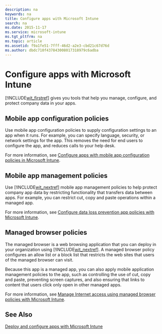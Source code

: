 ```yaml
---
description: na
keywords: na
title: Configure apps with Microsoft Intune
search: na
ms.date: 2015-11-17
ms.service: microsoft-intune
ms.tgt_pltfrm: na
ms.topic: article
ms.assetid: f9a1fe51-7fff-46d2-a2e3-cbd21c67d76d
ms.author: dbdc710f437843008017318979c6adba
---
```

# Configure apps with Microsoft Intune
[!INCLUDE[wit_firstref](../Token/wit_firstref_md.md)] gives you tools that help you manage, configure, and protect company data in your apps.

## Mobile app configuration policies
Use mobile app configuration policies to supply configuration settings to an app when it runs. For example, you can specify language, security, or network settings for the app. This removes the need for end users to configure the app, and reduces calls to your help desk.

For more information, see [Configure apps with mobile app configuration policies in Microsoft Intune](../Topic/Configure_apps_with_mobile_app_configuration_policies_in_Microsoft_Intune.md).

## Mobile app management policies
Use [!INCLUDE[wit_nextref](../Token/wit_nextref_md.md)] mobile app management policies to help protect company app data by restricting functionality that transfers data between apps. For example, you can restrict cut, copy and paste operations within a managed app.

For more information, see [Configure data loss prevention app policies with Microsoft Intune](../Topic/Configure_data_loss_prevention_app_policies_with_Microsoft_Intune.md).

## Managed browser policies
The managed browser is a web browsing application that you can deploy in your organization using [!INCLUDE[wit_nextref](../Token/wit_nextref_md.md)]. A managed browser policy configures an allow list or a block list that restricts the web sites that users of the managed browser can visit.

Because this app is a managed app, you can also apply mobile application management policies to the app, such as controlling the use of cut, copy and paste, preventing screen captures, and also ensuring that links to content that users click only open in other managed apps.

For more information, see [Manage Internet access using managed browser policies with Microsoft Intune](../Topic/Manage_Internet_access_using_managed_browser_policies_with_Microsoft_Intune.md).

## See Also
[Deploy and configure apps with Microsoft Intune](../Topic/Deploy_and_configure_apps_with_Microsoft_Intune.md)


